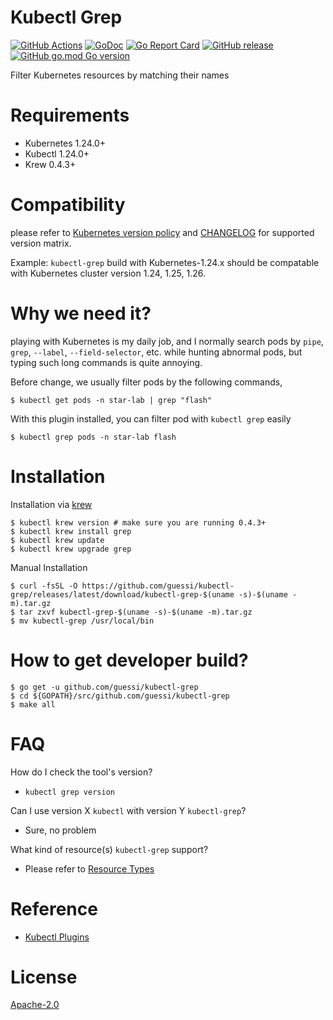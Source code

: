 # Kubectl Grep

[![GitHub Actions](https://github.com/guessi/kubectl-grep/actions/workflows/go.yml/badge.svg?branch=master)](https://github.com/guessi/kubectl-grep/actions/workflows/go.yml)
[![GoDoc](https://godoc.org/github.com/guessi/kubectl-grep?status.svg)](https://godoc.org/github.com/guessi/kubectl-grep)
[![Go Report Card](https://goreportcard.com/badge/github.com/guessi/kubectl-grep)](https://goreportcard.com/report/github.com/guessi/kubectl-grep)
[![GitHub release](https://img.shields.io/github/release/guessi/kubectl-grep.svg)](https://github.com/guessi/kubectl-grep/releases/latest)
[![GitHub go.mod Go version](https://img.shields.io/github/go-mod/go-version/guessi/kubectl-grep)](https://github.com/guessi/kubectl-grep/blob/master/go.mod)

Filter Kubernetes resources by matching their names

# Requirements

- Kubernetes 1.24.0+
- Kubectl 1.24.0+
- Krew 0.4.3+

# Compatibility

please refer to [Kubernetes version policy](https://kubernetes.io/docs/setup/release/version-skew-policy/#kubectl) and [CHANGELOG](CHANGELOG.md) for supported version matrix.

Example: `kubectl-grep` build with Kubernetes-1.24.x should be compatable with Kubernetes cluster version 1.24, 1.25, 1.26.

# Why we need it?

playing with Kubernetes is my daily job, and I normally search pods by `pipe`,
`grep`, `--label`, `--field-selector`, etc. while hunting abnormal pods, but
typing such long commands is quite annoying.

Before change, we usually filter pods by the following commands,

    $ kubectl get pods -n star-lab | grep "flash"

With this plugin installed, you can filter pod with `kubectl grep` easily

    $ kubectl grep pods -n star-lab flash

# Installation

Installation via [krew](https://krew.sigs.k8s.io/docs/user-guide/setup/install/)

    $ kubectl krew version # make sure you are running 0.4.3+
    $ kubectl krew install grep
    $ kubectl krew update
    $ kubectl krew upgrade grep

Manual Installation

    $ curl -fsSL -O https://github.com/guessi/kubectl-grep/releases/latest/download/kubectl-grep-$(uname -s)-$(uname -m).tar.gz
    $ tar zxvf kubectl-grep-$(uname -s)-$(uname -m).tar.gz
    $ mv kubectl-grep /usr/local/bin

# How to get developer build?

    $ go get -u github.com/guessi/kubectl-grep
    $ cd ${GOPATH}/src/github.com/guessi/kubectl-grep
    $ make all

# FAQ

How do I check the tool's version?

* `kubectl grep version`

Can I use version X `kubectl` with version Y `kubectl-grep`?

* Sure, no problem

What kind of resource(s) `kubectl-grep` support?

* Please refer to [Resource Types](RESOURCE_TYPES.md)

# Reference

- [Kubectl Plugins](https://kubernetes.io/docs/tasks/extend-kubectl/kubectl-plugins/)

# License

[Apache-2.0](LICENSE)

